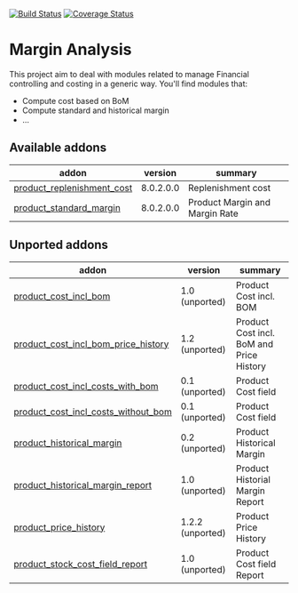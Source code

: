 [![Build Status](https://travis-ci.org/OCA/margin-analysis.svg?branch=8.0)](https://travis-ci.org/OCA/margin-analysis)
[![Coverage Status](https://img.shields.io/coveralls/OCA/margin-analysis.svg)](https://coveralls.io/r/OCA/margin-analysis?branch=8.0)

Margin Analysis
===============

This project aim to deal with modules related to manage Financial controlling and costing in a generic way. You'll find modules that:

 - Compute cost based on BoM
 - Compute standard and historical margin
 - ...

[//]: # (addons)
Available addons
----------------
addon | version | summary
--- | --- | ---
[product_replenishment_cost](product_replenishment_cost/) | 8.0.2.0.0 | Replenishment cost
[product_standard_margin](product_standard_margin/) | 8.0.2.0.0 | Product Margin and Margin Rate

Unported addons
---------------
addon | version | summary
--- | --- | ---
[product_cost_incl_bom](__unported__/product_cost_incl_bom/) | 1.0 (unported) | Product Cost incl. BOM
[product_cost_incl_bom_price_history](__unported__/product_cost_incl_bom_price_history/) | 1.2 (unported) | Product Cost incl. BoM and Price History
[product_cost_incl_costs_with_bom](__unported__/product_cost_incl_costs_with_bom/) | 0.1 (unported) | Product Cost field
[product_cost_incl_costs_without_bom](__unported__/product_cost_incl_costs_without_bom/) | 0.1 (unported) | Product Cost field
[product_historical_margin](__unported__/product_historical_margin/) | 0.2 (unported) | Product Historical Margin
[product_historical_margin_report](__unported__/product_historical_margin_report/) | 1.0 (unported) | Product Historial Margin Report
[product_price_history](__unported__/product_price_history/) | 1.2.2 (unported) | Product Price History
[product_stock_cost_field_report](__unported__/product_stock_cost_field_report/) | 1.0 (unported) | Product Cost field Report

[//]: # (end addons)
